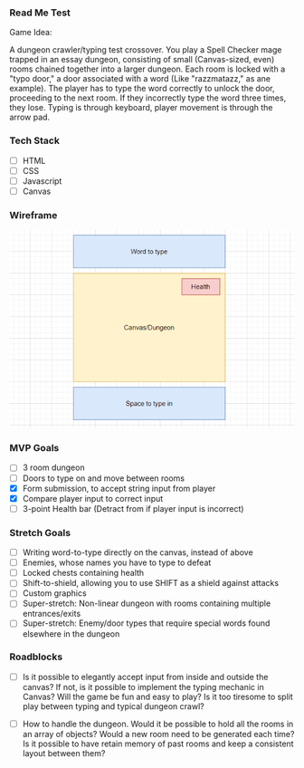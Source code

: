 ### Read Me Test

Game Idea:

A dungeon crawler/typing test crossover. You play a Spell Checker mage trapped in an essay dungeon, consisting
of small (Canvas-sized, even) rooms chained together into a larger dungeon. Each room is locked with a "typo door,"
a door associated with a word (Like "razzmatazz," as ane example). The player has to type the word correctly to unlock the door,
proceeding to the next room. If they incorrectly type the word three times, they lose. Typing is through keyboard, player movement
is through the arrow pad.

### Tech Stack

- [ ] HTML
- [ ] CSS
- [ ] Javascript
- [ ] Canvas

### Wireframe

![GitHub Logo](Untitled.png)

### MVP Goals

- [ ] 3 room dungeon
- [ ] Doors to type on and move between rooms
- [x] Form submission, to accept string input from player
- [x] Compare player input to correct input
- [ ] 3-point Health bar (Detract from if player input is incorrect)

### Stretch Goals

- [ ] Writing word-to-type directly on the canvas, instead of above
- [ ] Enemies, whose names you have to type to defeat
- [ ] Locked chests containing health
- [ ] Shift-to-shield, allowing you to use SHIFT as a shield against attacks
- [ ] Custom graphics
- [ ] Super-stretch: Non-linear dungeon with rooms containing multiple entrances/exits
- [ ] Super-stretch: Enemy/door types that require special words found elsewhere in the dungeon

### Roadblocks

- [ ] Is it possible to elegantly accept input from inside and outside the canvas?
If not, is it possible to implement the typing mechanic in Canvas?
Will the game be fun and easy to play? Is it too tiresome to split play between typing and typical dungeon crawl?

- [ ] How to handle the dungeon. Would it be possible to hold all the rooms in an array of objects? Would a new room need to be generated each time? Is it possible to 
have retain memory of past rooms and keep a consistent layout between them?
